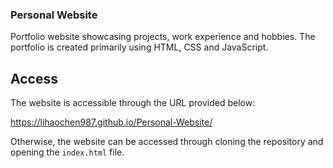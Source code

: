 ### Personal Website
Portfolio website showcasing projects, work experience and hobbies. The portfolio is created primarily using HTML, CSS and JavaScript. 



## Access
The website is accessible through the URL provided below:

https://lihaochen987.github.io/Personal-Website/



Otherwise, the website can be accessed through cloning the repository and opening the `index.html` file.